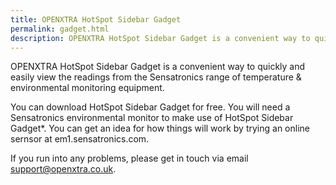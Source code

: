 ```yaml
---
title: OPENXTRA HotSpot Sidebar Gadget
permalink: gadget.html
description: OPENXTRA HotSpot Sidebar Gadget is a convenient way to quickly and easily view the readings from the Sensatronics range of temperature &amp; environmental monitoring equipment in the now defunct Windows Sidebar.
---
```


OPENXTRA HotSpot Sidebar Gadget is a convenient way to quickly and easily view the readings from the Sensatronics range of temperature & environmental monitoring equipment.

You can download HotSpot Sidebar Gadget for free. You will need a Sensatronics environmental monitor to make use of HotSpot Sidebar Gadget*. You can get an idea for how things will work by trying an online sernsor at em1.sensatronics.com.

If you run into any problems, please get in touch via email support@openxtra.co.uk.

